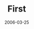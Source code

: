 ---
year: 5766
parasha: Vayakhel-Pekudei
title: First
date: 2006-03-25
link: https://archive.org/embed/57662101
layout: audio
---